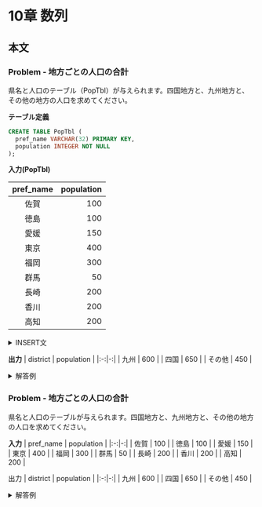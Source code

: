 # 10章 数列
## 本文
### Problem - 地方ごとの人口の合計

県名と人口のテーブル（PopTbl）が与えられます。四国地方と、九州地方と、その他の地方の人口を求めてください。

**テーブル定義**

```sql
CREATE TABLE PopTbl (
  pref_name VARCHAR(32) PRIMARY KEY,
  population INTEGER NOT NULL
);
```

**入力(PopTbl)**

| pref_name | population |
|:-:|-:|
| 佐賀      |        100 |
| 徳島      |        100 |
| 愛媛      |        150 |
| 東京      |        400 |
| 福岡      |        300 |
| 群馬      |         50 |
| 長崎      |        200 |
| 香川      |        200 |
| 高知      |        200 |

<details>
<summary>INSERT文</summary>

```sql
INSERT INTO PopTbl VALUES ('徳島', 100);
INSERT INTO PopTbl VALUES ('香川', 200);
INSERT INTO PopTbl VALUES ('愛媛', 150);
INSERT INTO PopTbl VALUES ('高知', 200);
INSERT INTO PopTbl VALUES ('福岡', 300);
INSERT INTO PopTbl VALUES ('佐賀', 100);
INSERT INTO PopTbl VALUES ('長崎', 200);
INSERT INTO PopTbl VALUES ('東京', 400);
INSERT INTO PopTbl VALUES ('群馬', 50);
```
</details>

**出力**
| district  | population |
|:-:|-:|
| 九州      |        600 |
| 四国      |        650 |
| その他    |        450 |

<details>
<summary>解答例</summary>

```sql
select
  case
      when pref_name in ('徳島', '愛媛', '香川', '高知') then '四国'
      when pref_name in ('福岡', '佐賀', '長崎') then '九州'
      else 'その他'
  end as district
  , sum(population) as population
from PopTbl
group by district
;
```
</details>

### Problem - 地方ごとの人口の合計

県名と人口のテーブルが与えられます。四国地方と、九州地方と、その他の地方の人口を求めてください。

**入力**
| pref_name | population |
|:-:|-:|
| 佐賀      |        100 |
| 徳島      |        100 |
| 愛媛      |        150 |
| 東京      |        400 |
| 福岡      |        300 |
| 群馬      |         50 |
| 長崎      |        200 |
| 香川      |        200 |
| 高知      |        200 |

出力
| district  | population |
|:-:|-:|
| 九州      |        600 |
| 四国      |        650 |
| その他    |        450 |

<details>
<summary>解答例</summary>
<div>

```sql
select
  case
      when pref_name in ('徳島', '愛媛', '香川', '高知') then '四国'
      when pref_name in ('福岡', '佐賀', '長崎') then '九州'
      else 'その他'
  end as district
  , sum(population) as population
from PopTbl
group by district
;
```
</div>
</details>


